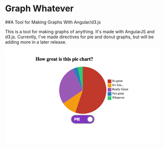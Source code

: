 # Graph Whatever

##A Tool for Making Graphs With Angular/d3.js

This is a tool for making graphs of anything. It's made with AngularJS and d3.js. Currently, I've made directives for pie and donut graphs, but will be adding more in a later release.

![](PieScreen.png)